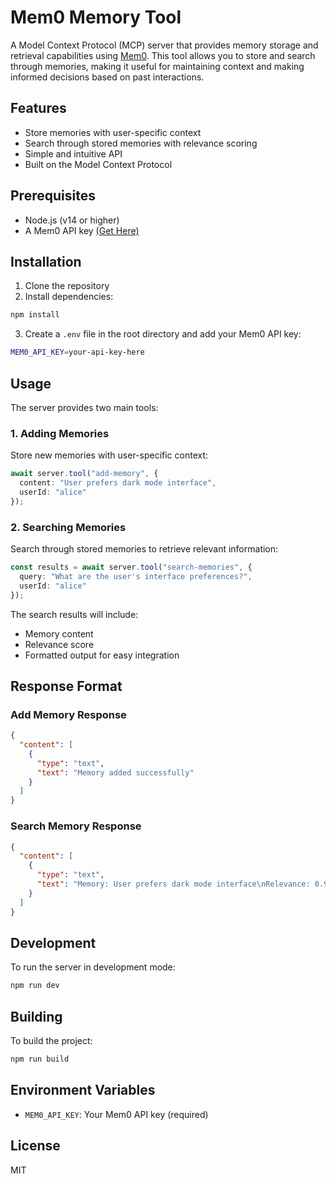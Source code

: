 # Mem0 Memory Tool

A Model Context Protocol (MCP) server that provides memory storage and retrieval capabilities using [Mem0](https://github.com/mem0ai/mem0). This tool allows you to store and search through memories, making it useful for maintaining context and making informed decisions based on past interactions.

## Features

- Store memories with user-specific context
- Search through stored memories with relevance scoring
- Simple and intuitive API
- Built on the Model Context Protocol

## Prerequisites

- Node.js (v14 or higher)
- A Mem0 API key [(Get Here)](https://app.mem0.ai/dashboard/api-keys)

## Installation

1. Clone the repository
2. Install dependencies:
```bash
npm install
```

3. Create a `.env` file in the root directory and add your Mem0 API key:
```bash
MEM0_API_KEY=your-api-key-here
```

## Usage

The server provides two main tools:

### 1. Adding Memories

Store new memories with user-specific context:

```typescript
await server.tool("add-memory", {
  content: "User prefers dark mode interface",
  userId: "alice"
});
```

### 2. Searching Memories

Search through stored memories to retrieve relevant information:

```typescript
const results = await server.tool("search-memories", {
  query: "What are the user's interface preferences?",
  userId: "alice"
});
```

The search results will include:
- Memory content
- Relevance score
- Formatted output for easy integration

## Response Format

### Add Memory Response
```json
{
  "content": [
    {
      "type": "text",
      "text": "Memory added successfully"
    }
  ]
}
```

### Search Memory Response
```json
{
  "content": [
    {
      "type": "text",
      "text": "Memory: User prefers dark mode interface\nRelevance: 0.95\n---"
    }
  ]
}
```

## Development

To run the server in development mode:

```bash
npm run dev
```

## Building

To build the project:

```bash
npm run build
```

## Environment Variables

- `MEM0_API_KEY`: Your Mem0 API key (required)

## License

MIT 